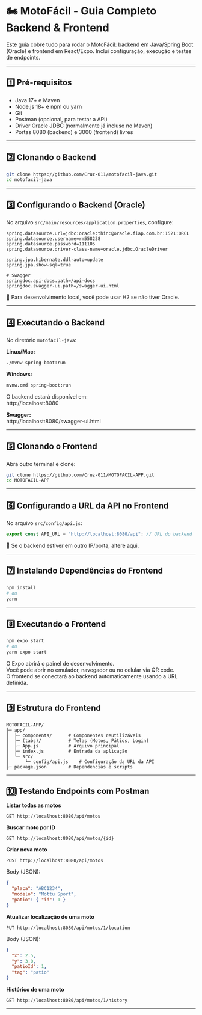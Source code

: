 # 🏍️ MotoFácil - Guia Completo Backend & Frontend

Este guia cobre tudo para rodar o MotoFácil: backend em Java/Spring Boot (Oracle) e frontend em React/Expo. Inclui configuração, execução e testes de endpoints.

---

## 1️⃣ Pré-requisitos

- Java 17+ e Maven
- Node.js 18+ e npm ou yarn
- Git
- Postman (opcional, para testar a API)
- Driver Oracle JDBC (normalmente já incluso no Maven)
- Portas 8080 (backend) e 3000 (frontend) livres

---

## 2️⃣ Clonando o Backend

```bash
git clone https://github.com/Cruz-011/motofacil-java.git
cd motofacil-java
```

---

## 3️⃣ Configurando o Backend (Oracle)

No arquivo `src/main/resources/application.properties`, configure:

```properties
spring.datasource.url=jdbc:oracle:thin:@oracle.fiap.com.br:1521:ORCL
spring.datasource.username=rm558238
spring.datasource.password=111105
spring.datasource.driver-class-name=oracle.jdbc.OracleDriver

spring.jpa.hibernate.ddl-auto=update
spring.jpa.show-sql=true

# Swagger
springdoc.api-docs.path=/api-docs
springdoc.swagger-ui.path=/swagger-ui.html
```

🔹 Para desenvolvimento local, você pode usar H2 se não tiver Oracle.

---

## 4️⃣ Executando o Backend

No diretório `motofacil-java`:

**Linux/Mac:**
```bash
./mvnw spring-boot:run
```

**Windows:**
```bash
mvnw.cmd spring-boot:run
```

O backend estará disponível em:  
http://localhost:8080

**Swagger:**  
http://localhost:8080/swagger-ui.html

---

## 5️⃣ Clonando o Frontend

Abra outro terminal e clone:

```bash
git clone https://github.com/Cruz-011/MOTOFACIL-APP.git
cd MOTOFACIL-APP
```

---

## 6️⃣ Configurando a URL da API no Frontend

No arquivo `src/config/api.js`:

```js
export const API_URL = "http://localhost:8080/api"; // URL do backend
```

🔹 Se o backend estiver em outro IP/porta, altere aqui.

---

## 7️⃣ Instalando Dependências do Frontend

```bash
npm install
# ou
yarn
```

---

## 8️⃣ Executando o Frontend

```bash
npm expo start
# ou
yarn expo start
```

O Expo abrirá o painel de desenvolvimento.  
Você pode abrir no emulador, navegador ou no celular via QR code.  
O frontend se conectará ao backend automaticamente usando a URL definida.

---

## 9️⃣ Estrutura do Frontend

```
MOTOFACIL-APP/
├─ app/
│  ├─ components/      # Componentes reutilizáveis
│  ├─ (tabs)/          # Telas (Motos, Pátios, Login)
│  ├─ App.js           # Arquivo principal
│  ├─ index.js         # Entrada da aplicação
│  └─ src/
│      └─ config/api.js    # Configuração da URL da API
├─ package.json        # Dependências e scripts
```

---

## 🔟 Testando Endpoints com Postman

**Listar todas as motos**
```
GET http://localhost:8080/api/motos
```

**Buscar moto por ID**
```
GET http://localhost:8080/api/motos/{id}
```

**Criar nova moto**
```
POST http://localhost:8080/api/motos
```
Body (JSON):
```json
{
  "placa": "ABC1234",
  "modelo": "Mottu Sport",
  "patio": { "id": 1 }
}
```

**Atualizar localização de uma moto**
```
PUT http://localhost:8080/api/motos/1/location
```
Body (JSON):
```json
{
  "x": 2.5,
  "y": 3.0,
  "patioId": 1,
  "tag": "patio"
}
```

**Histórico de uma moto**
```
GET http://localhost:8080/api/motos/1/history
```

---

